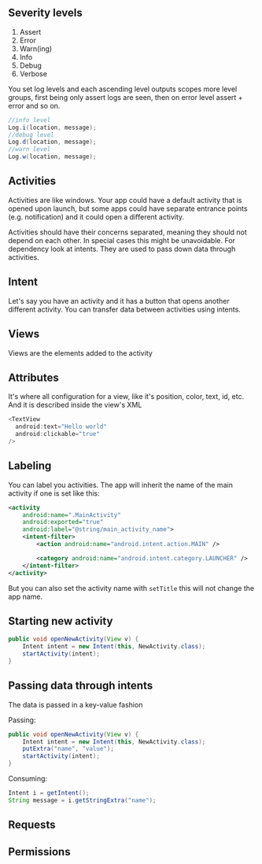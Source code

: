 ## Severity levels

1. Assert
2. Error
3. Warn(ing)
4. Info
5. Debug
6. Verbose

You set log levels and each ascending level outputs scopes more level groups, first being only assert logs are seen, then on error level assert + error and so on.

```java
//info level
Log.i(location, message);
//debug level
Log.d(location, message);
//warn level
Log.w(location, message);
```

## Activities

Activities are like windows. Your app could have a default activity that is opened upon launch, but some apps could have separate entrance points (e.g. notification) and it could open a different activity. 

Activities should have their concerns separated, meaning they should not depend on each other. In special cases this might be unavoidable. For dependency look at intents. They are used to pass down data through activities. 

## Intent

Let's say you have an activity and it has a button that opens another different activity. You can transfer data between activities using intents. 

## Views

Views are the elements added to the activity

## Attributes

It's where all configuration for a view, like it's position, color, text, id, etc. And it is described inside the view's XML

```java
<TextView 
  android:text="Hello world"
  android:clickable="true"
/>
```

## Labeling

You can label you activities. The app will inherit the name of the main activity if one is set like this:

```xml
<activity
    android:name=".MainActivity"
    android:exported="true"
    android:label="@string/main_activity_name">
    <intent-filter>
        <action android:name="android.intent.action.MAIN" />

        <category android:name="android.intent.category.LAUNCHER" />
    </intent-filter>
</activity>
```

But you can also set the activity name with `setTitle` this will not change the app name.

## Starting new activity

```java
public void openNewActivity(View v) {
    Intent intent = new Intent(this, NewActivity.class);
    startActivity(intent);
}
```

## Passing data through intents

The data is passed in a key-value fashion

Passing:

```java
public void openNewActivity(View v) {
    Intent intent = new Intent(this, NewActivity.class);
    putExtra("name", "value");
    startActivity(intent);
}
```

Consuming:

```java
Intent i = getIntent();
String message = i.getStringExtra("name");
```

## Requests

## Permissions

